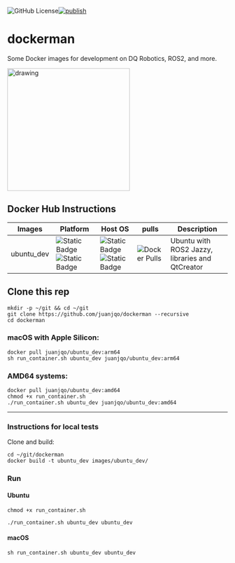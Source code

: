 ![GitHub License](https://img.shields.io/github/license/juanjqo/dockerman)[![publish](https://github.com/juanjqo/dockerman/actions/workflows/docker-image.yml/badge.svg)](https://github.com/juanjqo/dockerman/actions/workflows/docker-image.yml)

# dockerman

Some Docker images for development on DQ Robotics, ROS2, and more.

<img src="https://github.com/user-attachments/assets/5811197a-c725-49d4-927c-22feae49164c" alt="drawing" width="280"/>

## Docker Hub Instructions

|Images | Platform | Host OS | pulls | Description |
|----------------- |-------|--------|--------|--------|
|ubuntu_dev| ![Static Badge](https://img.shields.io/badge/linux-amd64-orange)![Static Badge](https://img.shields.io/badge/arm64-blue)| ![Static Badge](https://img.shields.io/badge/macOS-magenta)![Static Badge](https://img.shields.io/badge/ubuntu-blue) | ![Docker Pulls](https://img.shields.io/docker/pulls/juanjqo/ubuntu_dev)|Ubuntu with ROS2 Jazzy, libraries and QtCreator|

## Clone this rep
```shell
mkdir -p ~/git && cd ~/git
git clone https://github.com/juanjqo/dockerman --recursive
cd dockerman
```

### macOS with Apple Silicon:
```shell
docker pull juanjqo/ubuntu_dev:arm64
sh run_container.sh ubuntu_dev juanjqo/ubuntu_dev:arm64
```

### AMD64 systems:
```shell
docker pull juanjqo/ubuntu_dev:amd64
chmod +x run_container.sh 
./run_container.sh ubuntu_dev juanjqo/ubuntu_dev:amd64
```
---------------------------------------

### Instructions for local tests

Clone and build:

```shell
cd ~/git/dockerman
docker build -t ubuntu_dev images/ubuntu_dev/
```

### Run
#### Ubuntu
```shell
chmod +x run_container.sh
```
```shell
./run_container.sh ubuntu_dev ubuntu_dev
```
#### macOS
```shell
sh run_container.sh ubuntu_dev ubuntu_dev
```

